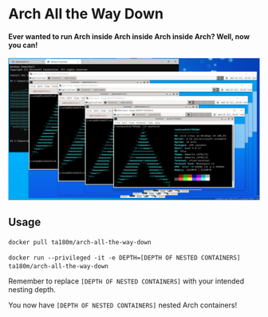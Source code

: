 # Arch All the Way Down

#### Ever wanted to run Arch inside Arch inside Arch inside Arch? Well, now you can!

![Nested Arch](https://raw.githubusercontent.com/Ta180m/Arch-All-the-Way-Down/master/nested-arch.png)

## Usage

```docker pull ta180m/arch-all-the-way-down```

```docker run --privileged -it -e DEPTH=[DEPTH OF NESTED CONTAINERS] ta180m/arch-all-the-way-down```

Remember to replace ```[DEPTH OF NESTED CONTAINERS]``` with your intended nesting depth.

You now have ```[DEPTH OF NESTED CONTAINERS]``` nested Arch containers!
